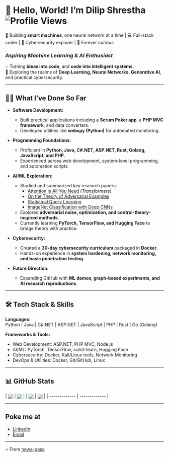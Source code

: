 # 👋 Hello, World! I’m Dilip Shrestha  ![Profile Views](https://komarev.com/ghpvc/?username=newa-pasa&color=0e75b6&style=flat)  
🤖 Building **smart machines**, one neural network at a time | 💻 Full-stack coder | 🔐 Cybersecurity explorer | 🌌 Forever curious


### *Aspiring Machine Learning & AI Enthusiast*  
💡 Turning **ideas into code**, and **code into intelligent systems**.  
🚀 Exploring the realms of **Deep Learning, Neural Networks, Generative AI**, and practical cybersecurity.  

---

## 🧑‍💻 What I’ve Done So Far  

- **Software Development:**  
  - Built practical applications including a **Scrum Poker app**, a **PHP MVC framework**, and data converters.  
  - Developed utilities like **webspy (Python)** for automated monitoring.  

- **Programming Foundations:**  
  - Proficient in **Python, Java, C#.NET, ASP.NET, Rust, Golang, JavaScript, and PHP**.  
  - Experienced across web development, system-level programming, and automation scripts.  

- **AI/ML Exploration:**  
  - Studied and summarized key research papers:  
    - [Attention is All You Need](https://arxiv.org/abs/1706.03762) *(Transformers)*  
    - [On the Theory of Adversarial Examples](https://arxiv.org/abs/2006.06742)  
    - [Statistical Query Learning](https://arxiv.org/abs/2206.08918)  
    - [ImageNet Classification with Deep CNNs](https://arxiv.org/abs/1212.2002)  
  - Explored **adversarial noise, optimization, and control-theory-inspired methods**.  
  - Currently learning **PyTorch, TensorFlow, and Hugging Face** to bridge theory with practice.  

- **Cybersecurity:**  
  - Created a **30-day cybersecurity curriculum** packaged in **Docker**.  
  - Hands-on experience in **system hardening, network monitoring, and basic penetration testing**.  

- **Future Direction:**  
  - Expanding GitHub with **ML demos, graph-based experiments, and AI research reproductions**.  

---

## 🛠️ Tech Stack & Skills  

**Languages:**  
Python | Java | C#.NET | ASP.NET | JavaScript | PHP | Rust | Go (Golang)  

**Frameworks & Tools:**  
- Web Development: ASP.NET, PHP MVC, Node.js  
- AI/ML: PyTorch, TensorFlow, scikit-learn, Hugging Face  
- Cybersecurity: Docker, Kali/Linux tools, Network Monitoring  
- DevOps & Utilities: Docker, Git/GitHub, Linux  

---

## 📊 GitHub Stats  

| <a href="https://newa-pasa.github.io"><img align="center" src="https://github-readme-stats.vercel.app/api?username=newa-pasa&show_icons=true&theme=buefy" /></a> | <a href="https://github.com/newa-pasa/CyberSecurity"><img align="center" src="https://github-readme-stats.vercel.app/api/pin/?username=newa-pasa&repo=webspy&theme=buefy" /></a> |
| <a href="https://newa-pasa.github.io"><img align="center" src="https://github-readme-stats.vercel.app/api/top-langs/?username=newa-pasa&layout=compact&theme=buefy" /></a> | <a href="https://github.com/anuraghazra/anuraghazra.github.io"><img align="center" src="https://github-readme-streak-stats.herokuapp.com/?user=newa-pasa&theme=buefy" /></a> |
| ------------- | ------------- |


---

##  Poke me at

- [LinkedIn](https://www.linkedin.com/in/newapasa/)  
- [Email](mailto:pasa.dilipshrestha@gmail.com)  

---

⭐ From [newa-pasa](https://github.com/newa-pasa)
